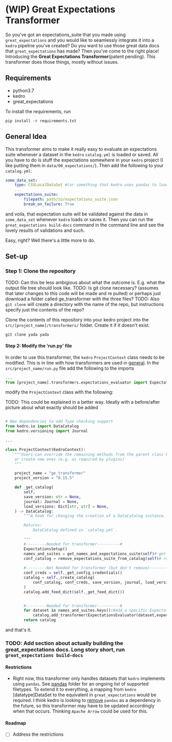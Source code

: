 # (WIP) Great Expectations Transformer

So you've got an expectations_suite that you made using `great_expectations` and you would like to seamlessly integrate it into a `kedro` pipeline you've created? Do you want to use those great
data docs that `great_expectations` has made? Then you've come to the right place! Introducing the **Great Expectations Transformer**(patent pending). This transformer does those things, mostly without issues.

## Requirements

- python3.7
- kedro
- great_expectations

To install the requirements, run

```shell
pip install -r requirements.txt
```

## General Idea

This transformer aims to make it really easy to evaluate an expectations suite whenever a dataset in the `kedro` `catalog.yml` is loaded or saved. All you have to do is stuff the expectations somewhere in your `kedro` project (I like putting them in `data/00_expectations/`).
Then add the following to your `catalog.yml`:

```yaml
some_data_set:
    type: CSVLocalDataSet #(or something that kedro uses pandas to load)
    ...
    expectations_suite:
        filepath: path/to/expectations_suite.json
        break_on_failure: True
```

and voila, that expectation suite will be validated against the data in `some_data_set` whenever `kedro` loads or saves it. Then you can run the `great_expectations build-docs` command in the command line and see the lovely results of validations and such.

Easy, right? Well there's a little more to do.

## Set-up

### Step 1: Clone the repository

TODO: Can this be less ambigious about what the outcome is.  E.g. what the output file tree should look like.
TODO: Is git clone necessary? (assumes that later changes to this code will be made and re pulled) or perhaps just download a folder called ge_transformer with the three files?
TODO: Also `git clone` will create a directory with the name of the repo, but instructions specify just the contents of the repo?

Clone the contents of this repository into your kedro project into the `src/[project_name]/transformers/` folder. Create it if it doesn't exist.

```shell
git clone yada yada
```

#### Step 2: Modify the 'run.py' file

In order to use this transformer, the `kedro` `ProjectContext` class needs to be modified. This is in line with how transformers are used in [general](https://kedro.readthedocs.io/en/latest/04_user_guide/04_data_catalog.html#transforming-datasets). In the `src/project_name/run.py` file add the following to the imports

```python
...
from [project_name].transformers.expectations_evaluator import ExpectationsSetup, ExpectationsEvaluator, get_names_and_expectations_suite,remove_expectations_suite_from_catalog
```

modify the `ProjectContext` class with the following:

TODO: This could be explained in a better way. Ideally with a before/after picture about what exactly should be added
```python

# New dependencies to add Type checking support
from kedro.io import DataCatalog
from kedro.versioning import Journal

...

class ProjectContext(KedroContext):
    """Users can override the remaining methods from the parent class here,
    or create new ones (e.g. as required by plugins)
    """

    project_name = "ge_transformer"
    project_version = "0.15.5"

    def _get_catalog(
        self,
        save_version: str = None,
        journal: Journal = None,
        load_versions: Dict[str, str] = None,
    ) -> DataCatalog:
        """A hook for changing the creation of a DataCatalog instance.

        Returns:
            DataCatalog defined in `catalog.yml`.

        """
        #---------Needed for transformer----------#
        ExpectationsSetup()
        names_and_suites = get_names_and_expectations_suite(self)# get the names of the datasets with expectations_suite
        conf_catalog = remove_expectations_suite_from_catalog(self)# remove the expectations_suite from catalog
  
        #---------Not Needed for transformer (but don't remove)----------#
        conf_creds = self._get_config_credentials()
        catalog = self._create_catalog(
            conf_catalog, conf_creds, save_version, journal, load_versions
        )
        catalog.add_feed_dict(self._get_feed_dict())


        #---------Needed for transformer----------#
        for dataset in names_and_suites.keys():#add a specific ExpectationsEvaluator to each dataset
            catalog.add_transformer(ExpectationsEvaluator(dataset,expectations_suite = names_and_suites[dataset]["filepath"],break_on_failure = names_and_suites[dataset]["break_on_failure"],run_id = save_version),dataset)
        return catalog
```

and that's it.

### TODO: Add section about actually building the great_expectations docs. Long story short, run `great_expectations build-docs`



#### Restrictions

- Right now, this transformer only handles datasets that `kedro` implements using `pandas`. See [pandas](https://github.com/quantumblacklabs/kedro/tree/develop/kedro/extras/datasets) folder for an ongoing list of supported filetypes.
To extend it to everything, a mapping from `kedro` [datatype]DataSet to the equivalent in `great_expectations` would be required. I think kedro is looking to [remove](https://github.com/quantumblacklabs/kedro/issues/182#issuecomment-564315583) `pandas` as a dependency in the future,
so this transformer may have to be updated accordingly when that occurs.
Thinking `Apache Arrow` could be used for this.

#### Roadmap

- [ ] Address the restrictions

